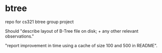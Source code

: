# btree
repo for cs321 btree group project

Should "describe layout of B-Tree file on disk; + any other relevant observations."

"report improvement in time using a cache of size 100 and 500 in README".

